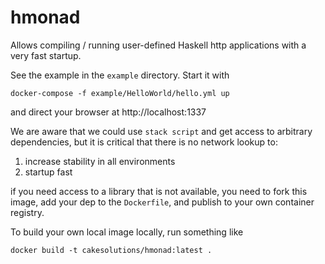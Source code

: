 # hmonad

Allows compiling / running user-defined Haskell http applications with
a very fast startup.

See the example in the `example` directory. Start it with

```
docker-compose -f example/HelloWorld/hello.yml up
```

and direct your browser at http://localhost:1337

We are aware that we could use `stack script` and get access to
arbitrary dependencies, but it is critical that there is no network
lookup to:

1. increase stability in all environments
1. startup fast

if you need access to a library that is not available, you need to
fork this image, add your dep to the `Dockerfile`, and publish to
your own container registry.

To build your own local image locally, run something like

```
docker build -t cakesolutions/hmonad:latest .
```
